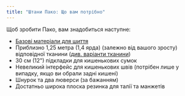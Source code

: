 ```yaml
---
title: "Штани Пако: Що вам потрібно"
---
```


Щоб зробити Пако, вам знадобиться наступне:

- [Базові матеріали для шиття](/docs/sewing/basic-sewing-supplies)
- Приблизно 1,25 метра (1,4 ярда) (залежно від вашого зросту) відповідної тканини ([див. варіанти тканини](/docs/patterns/paco/fabric))
- 30 см (12") підкладки для кишенькових сумок
- Невеликий інтерфейс для кишенькових швів (потрібен лише у випадку, якщо ви обрали задні кишені)
- Шнурок та два люверси (за бажанням)
- Достатньо широка плоска резинка для талії та манжетів
